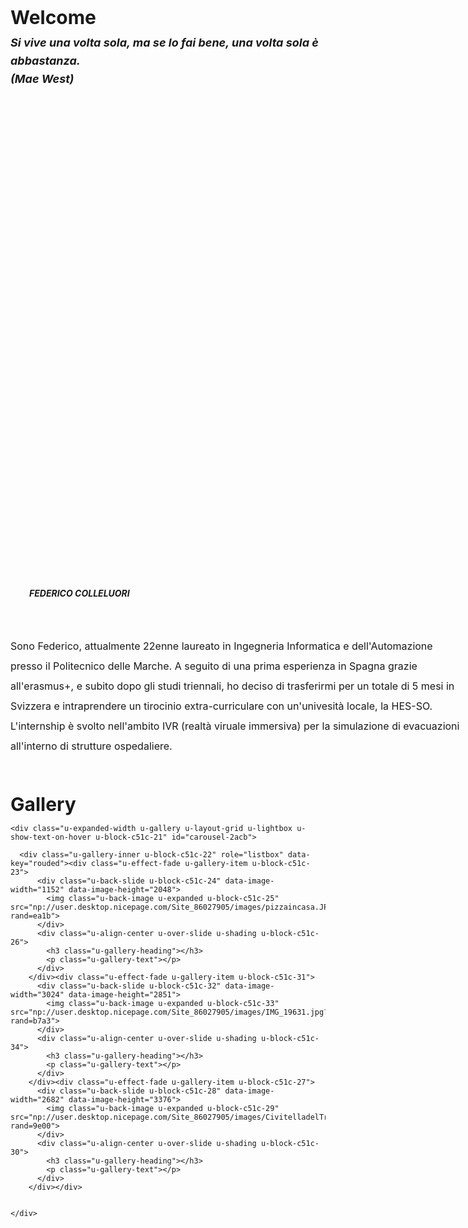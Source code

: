 <html style="font-size: 16px;"><head>
    <meta name="viewport" content="width=device-width, initial-scale=1.0">
    <meta charset="utf-8">
    <meta name="keywords" content="Benvenuti"><meta name="description" content="">
    <title></title>
    <link rel="stylesheet" href="/nicepage.css" media="screen">
    <script class="u-script" type="text/javascript" src="np://app.desktop.nicepage.com/jquery.js" defer=""></script>
    <script class="u-script" type="text/javascript" src="np://app.desktop.nicepage.com/nicepage.js" defer=""></script>
<meta name="generator" content="Nicepage 5.6.16, nicepage.com"><link rel="icon" href="bandiere-sviz-ita.jpeg"></head>
<body class="u-body u-xl-mode" data-style="blank" data-posts="" data-global-section-properties="{&quot;colorings&quot;:{&quot;light&quot;:[&quot;clean&quot;],&quot;colored&quot;:[&quot;clean&quot;],&quot;dark&quot;:[&quot;dark&quot;]}}" data-source="blank" data-lang="it" data-page-sections-style="[{&quot;name&quot;:&quot;blank&quot;}]" data-page-coloring-types="{&quot;light&quot;:[&quot;clean&quot;],&quot;colored&quot;:[&quot;clean&quot;],&quot;dark&quot;:[&quot;dark&quot;]}" data-page-category="&quot;Basic&quot;"><section class="u-align-center u-clearfix u-block-3c71-1" custom-posts-hash="[]" data-style="blank" data-section-properties="{&quot;margin&quot;:&quot;none&quot;,&quot;stretch&quot;:true}" id="sec-d845" data-source="functional_fix" data-id="3c71">
  <div class="u-clearfix u-sheet u-valign-middle-sm u-valign-middle-xs u-block-3c71-2"><h2 class="u-custom-font u-font-lobster u-text u-text-palette-2-base u-block-3c71-4">Welcome</h2><h6 class="u-custom-font u-font-oswald u-text u-text-palette-4-base u-block-3c71-3">​Si vive una volta sola, ma se lo fai bene, una volta sola è abbastanza.<br>(Mae West)</h6><div class="u-clearfix u-layout-wrap u-block-3c71-6"><div class="u-layout">  <div class="u-layout-row"><div class="u-container-style u-layout-cell u-size-30 u-block-3c71-7"><div class="u-container-layout u-block-3c71-8">
<div class="u-expanded-width u-image u-image-circle u-preserve-proportions u-block-3c71-9" alt="" data-image-width="1532" data-image-height="2048"><div class="u-preserve-proportions-child" style="padding-top: 100%;"></div></div></div></div>
<div class="u-align-center-sm u-align-center-xs u-container-style u-layout-cell u-size-30 u-block-3c71-10"><div class="u-container-layout u-block-3c71-11">
<div class="u-social-icons u-spacing-10 u-block-3c71-12">
    
    
    
<a class="u-social-url" target="_blank" data-type="Email" title="Email" href="mailto:federicocolleluori@gmail.com"><span class="u-file-icon u-icon u-social-email u-social-icon u-block-3c71-15"><img src="np://user.desktop.nicepage.com/Site_86027905/images/2913990.png" alt="" data-original-src="np://user.desktop.nicepage.com/Site_86027905/images/2913990.png" data-color=""></span></a><a class="u-social-url" target="_blank" data-type="Instagram" title="instagram" href="https://www.instagram.com/federi_10/"><span class="u-file-icon u-icon u-social-icon u-social-instagram u-text-palette-1-base u-block-3c71-16"><img src="np://user.desktop.nicepage.com/Site_86027905/images/3955024.png" alt="" data-original-src="np://user.desktop.nicepage.com/Site_86027905/images/3955024.png" data-color=""></span></a><a class="u-social-url" target="_blank" data-type="Facebook" title="Facebook" href="https://www.facebook.com/federico.colleluori.7/about/"><span class="u-file-icon u-icon u-social-facebook u-social-icon u-block-3c71-17"><img src="np://user.desktop.nicepage.com/Site_86027905/images/3670124.png" alt="" data-original-src="np://user.desktop.nicepage.com/Site_86027905/images/3670124.png" data-color=""></span></a></div><h6 class="u-custom-font u-font-montserrat u-text u-text-default u-block-3c71-14">Federico Colleluori</h6></div></div>  </div></div></div><p class="u-text u-block-3c71-5">Sono Federico, attualmente 22enne laureato in Ingegneria Informatica e dell'Automazione presso il Politecnico delle Marche. A seguito di una prima esperienza in Spagna grazie all'erasmus+, e subito dopo gli studi triennali, ho deciso di trasferirmi per un totale di 5 mesi in Svizzera e intraprendere un tirocinio extra-curriculare con un'univesità locale, la HES-SO.<br>L'internship è svolto nell'ambito IVR (realtà viruale immersiva) per la simulazione di evacuazioni all'interno di strutture ospedaliere.</p></div>
<style data-mode="XL" data-visited="true">@media (min-width: 1200px) {
  .u-block-3c71-2 {
    min-height: 790px;
  }
  .u-block-3c71-4 {
    font-size: 1.875rem;
    font-weight: 700;
    margin-top: 70px;
    margin-left: 0;
    margin-right: 0;
    margin-bottom: 0;
  }
  .u-block-3c71-3 {
    line-height: 1.6;
    text-transform: none;
    font-size: 1.125rem;
    font-weight: 700;
    margin-top: 9px;
    margin-left: 0;
    margin-right: 0;
    margin-bottom: 0;
  }
  .u-block-3c71-6 {
    width: 598px;
    margin-top: 30px;
    margin-left: auto;
    margin-right: auto;
    margin-bottom: 0;
  }
  .u-block-3c71-7 {
    min-height: 303px;
  }
  .u-block-3c71-8 {
    padding-top: 30px;
    padding-bottom: 30px;
    padding-left: 30px;
    padding-right: 30px;
  }
  .u-block-3c71-9 {
    height: auto;
    background-image: url("np://user.desktop.nicepage.com/Site_86027905/images/fede.JPG?rand=1028");
    background-position: 50% 50%;
    margin-top: 0;
    margin-bottom: 0;
    margin-left: 0;
    margin-right: 0;
  }
  .u-block-3c71-10 {
    min-height: 303px;
  }
  .u-block-3c71-11 {
    padding-top: 30px;
    padding-bottom: 30px;
    padding-left: 30px;
    padding-right: 30px;
  }
  .u-block-3c71-12 {
    height: 78px;
    min-height: 16px;
    width: 254px;
    min-width: 68px;
    margin-top: 34px;
    margin-right: auto;
    margin-bottom: 0;
    margin-left: 0;
  }
  .u-block-3c71-15 {
    height: 78px;
  }
  .u-block-3c71-16 {
    height: 78px;
  }
  .u-block-3c71-17 {
    height: 78px;
    color: rgb(59, 89, 152) !important;
  }
  .u-block-3c71-14 {
    font-weight: 700;
    font-style: italic;
    text-transform: uppercase;
    margin-top: 30px;
    margin-right: auto;
    margin-bottom: 0;
    margin-left: 0;
  }
  .u-block-3c71-5 {
    line-height: 2;
    font-size: 1rem;
    width: 735px;
    margin-top: 30px;
    margin-left: auto;
    margin-right: auto;
    margin-bottom: 59px;
  }
}</style><style data-mode="LG">@media (max-width: 1199px) and (min-width: 992px) {
  .u-block-3c71-2 {
    min-height: 790px;
  }
  .u-block-3c71-4 {
    font-size: 1.875rem;
    font-weight: 700;
    margin-top: 70px;
    margin-left: 0;
    margin-right: 0;
    margin-bottom: 0;
  }
  .u-block-3c71-3 {
    line-height: 1.6;
    font-size: 1.125rem;
    font-weight: 700;
    margin-top: 9px;
    margin-left: 0;
    margin-right: 0;
    margin-bottom: 0;
    text-transform: none;
  }
  .u-block-3c71-6 {
    width: 598px;
    margin-top: 30px;
    margin-left: auto;
    margin-right: auto;
    margin-bottom: 0;
  }
  .u-block-3c71-7 {
    min-height: 303px;
  }
  .u-block-3c71-8 {
    padding-top: 30px;
    padding-bottom: 30px;
    padding-left: 30px;
    padding-right: 30px;
  }
  .u-block-3c71-9 {
    background-image: url("np://user.desktop.nicepage.com/Site_86027905/images/fede.JPG?rand=1028");
    height: auto;
    background-position: 50% 50%;
    margin-top: 0;
    margin-bottom: 0;
    width: auto;
  }
  .u-block-3c71-10 {
    min-height: 303px;
  }
  .u-block-3c71-11 {
    padding-top: 30px;
    padding-bottom: 30px;
    padding-left: 30px;
    padding-right: 30px;
  }
  .u-block-3c71-12 {
    height: 78px;
    min-height: 16px;
    width: 166px;
    min-width: 42px;
    margin-top: 34px;
    margin-right: auto;
    margin-bottom: 0;
    margin-left: 0;
  }
  .u-block-3c71-15 {
    height: 78px;
  }
  .u-block-3c71-16 {
    height: 78px;
  }
  .u-block-3c71-17 {
    height: 78px;
    color: rgb(59, 89, 152) !important;
  }
  .u-block-3c71-14 {
    font-weight: 700;
    margin-top: 30px;
    margin-right: auto;
    margin-bottom: 0;
    margin-left: 0;
    font-style: italic;
    text-transform: uppercase;
  }
  .u-block-3c71-5 {
    line-height: 2;
    font-size: 1rem;
    width: 735px;
    margin-top: 30px;
    margin-left: auto;
    margin-right: auto;
    margin-bottom: 59px;
  }
}</style><style data-mode="MD">@media (max-width: 991px) and (min-width: 768px) {
  .u-block-3c71-2 {
    min-height: 790px;
  }
  .u-block-3c71-4 {
    font-size: 1.875rem;
    font-weight: 700;
    margin-top: 70px;
    margin-left: 0;
    margin-right: 0;
    margin-bottom: 0;
  }
  .u-block-3c71-3 {
    line-height: 1.6;
    font-size: 1.125rem;
    font-weight: 700;
    margin-top: 9px;
    margin-left: 0;
    margin-right: 0;
    margin-bottom: 0;
    text-transform: none;
  }
  .u-block-3c71-6 {
    width: 598px;
    margin-top: 30px;
    margin-left: auto;
    margin-right: auto;
    margin-bottom: 0;
  }
  .u-block-3c71-7 {
    min-height: 303px;
  }
  .u-block-3c71-8 {
    padding-top: 30px;
    padding-bottom: 30px;
    padding-left: 30px;
    padding-right: 30px;
  }
  .u-block-3c71-9 {
    background-image: url("np://user.desktop.nicepage.com/Site_86027905/images/fede.JPG?rand=1028");
    height: auto;
    background-position: 50% 50%;
    margin-top: 0;
    margin-bottom: 0;
    width: auto;
  }
  .u-block-3c71-10 {
    min-height: 100px;
  }
  .u-block-3c71-11 {
    padding-top: 30px;
    padding-bottom: 30px;
    padding-left: 30px;
    padding-right: 30px;
  }
  .u-block-3c71-12 {
    height: 78px;
    min-height: 16px;
    width: 166px;
    min-width: 42px;
    margin-top: 34px;
    margin-right: auto;
    margin-bottom: 0;
    margin-left: 0;
  }
  .u-block-3c71-15 {
    height: 78px;
  }
  .u-block-3c71-16 {
    height: 78px;
  }
  .u-block-3c71-17 {
    height: 78px;
    color: rgb(59, 89, 152) !important;
  }
  .u-block-3c71-14 {
    font-weight: 700;
    margin-top: 30px;
    margin-right: auto;
    margin-bottom: 0;
    margin-left: 0;
    font-style: italic;
    text-transform: uppercase;
  }
  .u-block-3c71-5 {
    line-height: 2;
    font-size: 1rem;
    width: 720px;
    margin-top: 30px;
    margin-left: auto;
    margin-right: auto;
    margin-bottom: 59px;
  }
}</style><style data-mode="SM" data-visited="true">@media (max-width: 767px) and (min-width: 576px) {
  .u-block-3c71-2 {
    min-height: 1360px;
  }
  .u-block-3c71-4 {
    font-size: 1.875rem;
    font-weight: 700;
    margin-top: 60px;
    margin-left: 0;
    margin-right: 0;
    margin-bottom: 0;
  }
  .u-block-3c71-3 {
    line-height: 1.6;
    font-size: 1.125rem;
    font-weight: 700;
    margin-top: 9px;
    margin-left: 0;
    margin-right: 0;
    margin-bottom: 0;
    text-transform: none;
  }
  .u-block-3c71-6 {
    width: 540px;
    margin-top: 30px;
    margin-left: auto;
    margin-right: auto;
    margin-bottom: 0;
  }
  .u-block-3c71-7 {
    min-height: 547px;
  }
  .u-block-3c71-8 {
    padding-top: 30px;
    padding-bottom: 30px;
    padding-left: 10px;
    padding-right: 10px;
  }
  .u-block-3c71-9 {
    background-image: url("np://user.desktop.nicepage.com/Site_86027905/images/fede.JPG?rand=1028");
    height: auto;
    background-position: 50% 50%;
    margin-top: 0;
    margin-bottom: 0;
    width: auto;
  }
  .u-block-3c71-10 {
    min-height: 100px;
  }
  .u-block-3c71-11 {
    padding-top: 30px;
    padding-bottom: 30px;
    padding-left: 10px;
    padding-right: 10px;
  }
  .u-block-3c71-12 {
    height: 78px;
    min-height: 16px;
    width: 166px;
    min-width: 42px;
    margin-top: 0;
    margin-bottom: 0;
    margin-left: auto;
    margin-right: auto;
  }
  .u-block-3c71-15 {
    height: 78px;
  }
  .u-block-3c71-16 {
    height: 78px;
  }
  .u-block-3c71-17 {
    height: 78px;
    color: rgb(59, 89, 152) !important;
  }
  .u-block-3c71-14 {
    font-weight: 700;
    margin-top: 30px;
    margin-left: auto;
    margin-right: auto;
    margin-bottom: 0;
    font-style: italic;
    text-transform: uppercase;
  }
  .u-block-3c71-5 {
    line-height: 2;
    font-size: 1rem;
    width: 540px;
    margin-top: 30px;
    margin-left: auto;
    margin-right: auto;
    margin-bottom: 60px;
  }
}</style><style data-mode="XS" data-visited="true">@media (max-width: 575px) {
  .u-block-3c71-2 {
    min-height: 1050px;
  }
  .u-block-3c71-4 {
    font-size: 2.25rem;
    font-weight: 700;
    margin-top: 70px;
    margin-left: 0;
    margin-right: 0;
    margin-bottom: 0;
  }
  .u-block-3c71-3 {
    line-height: 1.6;
    font-weight: 700;
    text-transform: none;
    margin-top: 9px;
    margin-left: 0;
    margin-right: 0;
    margin-bottom: 0;
    font-size: 1.125rem;
  }
  .u-block-3c71-6 {
    width: 340px;
    margin-top: 30px;
    margin-left: auto;
    margin-right: auto;
    margin-bottom: 0;
  }
  .u-block-3c71-7 {
    min-height: 344px;
  }
  .u-block-3c71-8 {
    padding-top: 30px;
    padding-bottom: 30px;
    padding-left: 10px;
    padding-right: 10px;
  }
  .u-block-3c71-9 {
    background-image: url("np://user.desktop.nicepage.com/Site_86027905/images/fede.JPG?rand=1028");
    height: auto;
    background-position: 50% 50%;
    margin-top: 0;
    margin-bottom: 0;
    width: auto;
  }
  .u-block-3c71-10 {
    min-height: 100px;
  }
  .u-block-3c71-11 {
    padding-top: 30px;
    padding-bottom: 30px;
    padding-left: 10px;
    padding-right: 10px;
  }
  .u-block-3c71-12 {
    height: 78px;
    min-height: 16px;
    width: 166px;
    min-width: 42px;
    margin-top: 0;
    margin-right: auto;
    margin-bottom: 0;
    margin-left: auto;
  }
  .u-block-3c71-15 {
    height: 78px;
  }
  .u-block-3c71-16 {
    height: 78px;
  }
  .u-block-3c71-17 {
    height: 78px;
    color: rgb(59, 89, 152) !important;
  }
  .u-block-3c71-14 {
    font-weight: 700;
    margin-top: 30px;
    margin-right: auto;
    margin-bottom: 0;
    margin-left: auto;
    font-style: italic;
    text-transform: uppercase;
  }
  .u-block-3c71-5 {
    line-height: 2;
    font-size: 1rem;
    width: 340px;
    margin-top: 30px;
    margin-left: auto;
    margin-right: auto;
    margin-bottom: 70px;
  }
}</style></section><section class="u-align-center u-clearfix u-block-c51c-1" custom-posts-hash="T" data-post-id="1096038250" data-section-properties="{&quot;grid-spacing&quot;:&quot;10&quot;,&quot;spacingAdditional&quot;:&quot;none&quot;,&quot;stretch&quot;:true}" data-id="c51c" data-posts-content="[{'images':[],'maps':[],'videos':[],'icons':[],'textWidth':1140,'textHeight':749,'id':1,'headingProp':'h2','textProp':'text'}]" data-style="gallery-1" id="sec-b333" data-source="Sketch">
  <div class="u-clearfix u-sheet u-block-c51c-2" data-height-lg="420.14035087719293" data-height-md="356.28070175438586" data-height-sm="745.8245614035086" data-height-xs="1607.9298245614032">
    <h2 class="u-custom-font u-font-lobster u-text u-text-default u-text-palette-2-base u-block-c51c-19">Gallery<br></h2>
    
    <div class="u-expanded-width u-gallery u-layout-grid u-lightbox u-show-text-on-hover u-block-c51c-21" id="carousel-2acb">
      
      <div class="u-gallery-inner u-block-c51c-22" role="listbox" data-key="rouded"><div class="u-effect-fade u-gallery-item u-block-c51c-23">
          <div class="u-back-slide u-block-c51c-24" data-image-width="1152" data-image-height="2048">
            <img class="u-back-image u-expanded u-block-c51c-25" src="np://user.desktop.nicepage.com/Site_86027905/images/pizzaincasa.JPG?rand=ea1b">
          </div>
          <div class="u-align-center u-over-slide u-shading u-block-c51c-26">
            <h3 class="u-gallery-heading"></h3>
            <p class="u-gallery-text"></p>
          </div>
        </div><div class="u-effect-fade u-gallery-item u-block-c51c-31">
          <div class="u-back-slide u-block-c51c-32" data-image-width="3024" data-image-height="2851">
            <img class="u-back-image u-expanded u-block-c51c-33" src="np://user.desktop.nicepage.com/Site_86027905/images/IMG_19631.jpg?rand=b7a3">
          </div>
          <div class="u-align-center u-over-slide u-shading u-block-c51c-34">
            <h3 class="u-gallery-heading"></h3>
            <p class="u-gallery-text"></p>
          </div>
        </div><div class="u-effect-fade u-gallery-item u-block-c51c-27">
          <div class="u-back-slide u-block-c51c-28" data-image-width="2682" data-image-height="3376">
            <img class="u-back-image u-expanded u-block-c51c-29" src="np://user.desktop.nicepage.com/Site_86027905/images/CivitelladelTronto2.jpg?rand=9e00">
          </div>
          <div class="u-align-center u-over-slide u-shading u-block-c51c-30">
            <h3 class="u-gallery-heading"></h3>
            <p class="u-gallery-text"></p>
          </div>
        </div></div>
      
      
    </div>
  </div>
  <style data-mode="XL" data-visited="true">@media (min-width: 1200px) {
  .u-block-c51c-2 {
    min-height: 790px;
  }
  .u-block-c51c-19 {
    font-size: 1.875rem;
    margin-top: 35px;
    margin-left: auto;
    margin-right: auto;
    margin-bottom: 0;
  }
  .u-block-c51c-21 {
    height: 568px;
    margin-top: 62px;
    margin-bottom: 60px;
    grid-gap: 17px 17px;
  }
  .u-block-c51c-22 {
    grid-template-columns: auto auto auto;
    grid-gap: 17px 17px;
  }
  .u-block-c51c-23 {
    margin-right: 0;
  }
  .u-block-c51c-26 {
    background-image: linear-gradient(0deg, rgba(var(--black-r),var(--black-g),var(--black-b),0.2), rgba(var(--black-r),var(--black-g),var(--black-b),0.2));
    padding-top: 20px;
    padding-bottom: 20px;
    padding-left: 20px;
    padding-right: 20px;
  }
  .u-block-c51c-31 {
    margin-right: 0;
    margin-top: 0;
    margin-bottom: 0;
  }
  .u-block-c51c-34 {
    background-image: linear-gradient(0deg, rgba(var(--black-r),var(--black-g),var(--black-b),0.2), rgba(var(--black-r),var(--black-g),var(--black-b),0.2));
    padding-top: 20px;
    padding-bottom: 20px;
    padding-left: 20px;
    padding-right: 20px;
  }
  .u-block-c51c-27 {
    margin-right: 0;
    margin-top: 0;
    margin-bottom: 0;
  }
  .u-block-c51c-30 {
    background-image: linear-gradient(0deg, rgba(var(--black-r),var(--black-g),var(--black-b),0.2), rgba(var(--black-r),var(--black-g),var(--black-b),0.2));
    padding-top: 20px;
    padding-bottom: 20px;
    padding-left: 20px;
    padding-right: 20px;
  }
}</style>
  <style data-mode="LG" data-visited="true">@media (max-width: 1199px) and (min-width: 992px) {
  .u-block-c51c-2 {
    min-height: 675px;
  }
  .u-block-c51c-19 {
    margin-top: 35px;
    margin-left: auto;
    margin-right: auto;
    margin-bottom: 0;
    font-size: 1.875rem;
  }
  .u-block-c51c-21 {
    height: 452px;
    margin-top: 35px;
    margin-bottom: 60px;
    grid-gap: 17px 17px;
  }
  .u-block-c51c-22 {
    grid-template-columns: repeat(3, auto);
    grid-gap: 17px 17px;
  }
  .u-block-c51c-23 {
    margin-right: 0;
  }
  .u-block-c51c-26 {
    background-image: linear-gradient(0deg, rgba(var(--black-r),var(--black-g),var(--black-b),0.2), rgba(var(--black-r),var(--black-g),var(--black-b),0.2));
    padding-top: 20px;
    padding-bottom: 20px;
    padding-left: 20px;
    padding-right: 20px;
  }
  .u-block-c51c-31 {
    margin-right: 0;
    margin-top: 0;
    margin-bottom: 0;
  }
  .u-block-c51c-34 {
    background-image: linear-gradient(0deg, rgba(var(--black-r),var(--black-g),var(--black-b),0.2), rgba(var(--black-r),var(--black-g),var(--black-b),0.2));
    padding-top: 20px;
    padding-bottom: 20px;
    padding-left: 20px;
    padding-right: 20px;
  }
  .u-block-c51c-27 {
    margin-right: 0;
    margin-top: 0;
    margin-bottom: 0;
  }
  .u-block-c51c-30 {
    background-image: linear-gradient(0deg, rgba(var(--black-r),var(--black-g),var(--black-b),0.2), rgba(var(--black-r),var(--black-g),var(--black-b),0.2));
    padding-top: 20px;
    padding-bottom: 20px;
    padding-left: 20px;
    padding-right: 20px;
  }
}</style>
  <style data-mode="MD">@media (max-width: 991px) and (min-width: 768px) {
  .u-block-c51c-2 {
    min-height: 1128px;
  }
  .u-block-c51c-19 {
    margin-top: 35px;
    margin-left: auto;
    margin-right: auto;
    margin-bottom: 0;
    font-size: 1.875rem;
  }
  .u-block-c51c-21 {
    height: 802px;
    margin-top: 35px;
    margin-bottom: 60px;
    grid-gap: 17px 17px;
  }
  .u-block-c51c-22 {
    grid-template-columns: repeat(2, auto);
    grid-gap: 17px 17px;
  }
  .u-block-c51c-23 {
    margin-right: 0;
  }
  .u-block-c51c-26 {
    background-image: linear-gradient(0deg, rgba(var(--black-r),var(--black-g),var(--black-b),0.2), rgba(var(--black-r),var(--black-g),var(--black-b),0.2));
    padding-top: 20px;
    padding-bottom: 20px;
    padding-left: 20px;
    padding-right: 20px;
  }
  .u-block-c51c-31 {
    margin-right: 0;
    margin-top: 0;
    margin-bottom: 0;
  }
  .u-block-c51c-34 {
    background-image: linear-gradient(0deg, rgba(var(--black-r),var(--black-g),var(--black-b),0.2), rgba(var(--black-r),var(--black-g),var(--black-b),0.2));
    padding-top: 20px;
    padding-bottom: 20px;
    padding-left: 20px;
    padding-right: 20px;
  }
  .u-block-c51c-27 {
    margin-right: 0;
    margin-top: 0;
    margin-bottom: 0;
  }
  .u-block-c51c-30 {
    background-image: linear-gradient(0deg, rgba(var(--black-r),var(--black-g),var(--black-b),0.2), rgba(var(--black-r),var(--black-g),var(--black-b),0.2));
    padding-top: 20px;
    padding-bottom: 20px;
    padding-left: 20px;
    padding-right: 20px;
  }
}</style>
  <style data-mode="SM" data-visited="true">@media (max-width: 767px) and (min-width: 576px) {
  .u-block-c51c-2 {
    min-height: 2093px;
  }
  .u-block-c51c-19 {
    font-size: 1.875rem;
    width: auto;
    margin-top: 79px;
    margin-left: auto;
    margin-right: auto;
    margin-bottom: 0;
  }
  .u-block-c51c-21 {
    height: 1805px;
    margin-top: 74px;
    margin-bottom: 60px;
    grid-gap: 17px 17px;
  }
  .u-block-c51c-22 {
    grid-template-columns: repeat(1, auto);
    grid-gap: 17px 17px;
  }
  .u-block-c51c-23 {
    margin-right: 0;
  }
  .u-block-c51c-26 {
    background-image: linear-gradient(0deg, rgba(var(--black-r),var(--black-g),var(--black-b),0.2), rgba(var(--black-r),var(--black-g),var(--black-b),0.2));
    padding-top: 20px;
    padding-bottom: 20px;
    padding-left: 20px;
    padding-right: 20px;
  }
  .u-block-c51c-31 {
    margin-right: 0;
    margin-top: 0;
    margin-bottom: 0;
  }
  .u-block-c51c-34 {
    background-image: linear-gradient(0deg, rgba(var(--black-r),var(--black-g),var(--black-b),0.2), rgba(var(--black-r),var(--black-g),var(--black-b),0.2));
    padding-top: 20px;
    padding-bottom: 20px;
    padding-left: 20px;
    padding-right: 20px;
  }
  .u-block-c51c-27 {
    margin-right: 0;
    margin-top: 0;
    margin-bottom: 0;
  }
  .u-block-c51c-30 {
    background-image: linear-gradient(0deg, rgba(var(--black-r),var(--black-g),var(--black-b),0.2), rgba(var(--black-r),var(--black-g),var(--black-b),0.2));
    padding-top: 20px;
    padding-bottom: 20px;
    padding-left: 20px;
    padding-right: 20px;
  }
}</style>
  <style data-mode="XS" data-visited="true">@media (max-width: 575px) {
  .u-block-c51c-2 {
    min-height: 1418px;
  }
  .u-block-c51c-19 {
    margin-top: 79px;
    margin-left: auto;
    margin-right: auto;
    margin-bottom: 0;
    font-size: 1.5rem;
    width: auto;
  }
  .u-block-c51c-21 {
    height: 1136px;
    margin-top: 74px;
    margin-bottom: 60px;
    grid-gap: 17px 17px;
  }
  .u-block-c51c-22 {
    grid-template-columns: repeat(1, auto);
    grid-gap: 17px 17px;
  }
  .u-block-c51c-23 {
    margin-right: 0;
  }
  .u-block-c51c-26 {
    background-image: linear-gradient(0deg, rgba(var(--black-r),var(--black-g),var(--black-b),0.2), rgba(var(--black-r),var(--black-g),var(--black-b),0.2));
    padding-top: 20px;
    padding-bottom: 20px;
    padding-left: 20px;
    padding-right: 20px;
  }
  .u-block-c51c-31 {
    margin-right: 0;
    margin-top: 0;
    margin-bottom: 0;
  }
  .u-block-c51c-34 {
    background-image: linear-gradient(0deg, rgba(var(--black-r),var(--black-g),var(--black-b),0.2), rgba(var(--black-r),var(--black-g),var(--black-b),0.2));
    padding-top: 20px;
    padding-bottom: 20px;
    padding-left: 20px;
    padding-right: 20px;
  }
  .u-block-c51c-27 {
    margin-right: 0;
    margin-top: 0;
    margin-bottom: 0;
  }
  .u-block-c51c-30 {
    background-image: linear-gradient(0deg, rgba(var(--black-r),var(--black-g),var(--black-b),0.2), rgba(var(--black-r),var(--black-g),var(--black-b),0.2));
    padding-top: 20px;
    padding-bottom: 20px;
    padding-left: 20px;
    padding-right: 20px;
  }
}</style>
</section>
</body></html>
